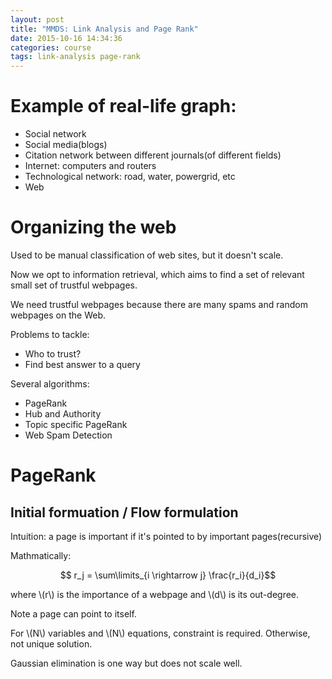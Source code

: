 ```yaml
---
layout: post
title: "MMDS: Link Analysis and Page Rank"
date: 2015-10-16 14:34:36
categories: course
tags: link-analysis page-rank
---
```


# Example of real-life graph:

- Social network
- Social media(blogs)
- Citation network between different journals(of different fields)
- Internet: computers and routers
- Technological network: road, water, powergrid, etc
- Web

# Organizing the web

Used to be manual classification of web sites, but it doesn't scale.

Now we opt to information retrieval, which aims to find a set of relevant small set of trustful webpages.

We need trustful webpages because there are many spams and random webpages on the Web.

Problems to tackle:

- Who to trust?
- Find best answer to a query

Several algorithms:

- PageRank
- Hub and Authority
- Topic specific PageRank
- Web Spam Detection

# PageRank

## Initial formuation / Flow formulation

Intuition: a page is important if it's pointed to by important pages(recursive)

Mathmatically:

$$ r_j = \sum\limits_{i \rightarrow j} \frac{r_i}{d_i}$$

where \\(r\\) is the importance of a webpage and \\(d\\) is its out-degree.

Note a page can point to itself.

For \\(N\\) variables and \\(N\\) equations, constraint is required. Otherwise, not unique solution.

Gaussian elimination is one way but does not scale well.
